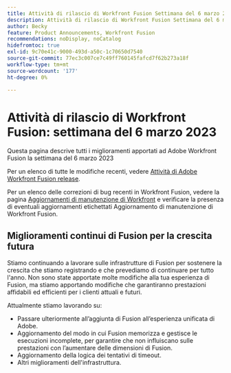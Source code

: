 ```yaml
---
title: Attività di rilascio di Workfront Fusion Settimana del 6 marzo 2023
description: Attività di rilascio di Workfront Fusion Settimana del 6 marzo 2023
author: Becky
feature: Product Announcements, Workfront Fusion
recommendations: noDisplay, noCatalog
hidefromtoc: true
exl-id: 9c70e41c-9000-493d-a50c-1c70650d7540
source-git-commit: 77ec3c007ce7c49ff760145fafcd7f62b273a18f
workflow-type: tm+mt
source-wordcount: '177'
ht-degree: 0%

---
```


# Attività di rilascio di Workfront Fusion: settimana del 6 marzo 2023

Questa pagina descrive tutti i miglioramenti apportati ad Adobe Workfront Fusion la settimana del 6 marzo 2023

Per un elenco di tutte le modifiche recenti, vedere [Attività di Adobe Workfront Fusion release](/help/workfront-fusion/fusion-product-releases/fusion-release-activity.md).

Per un elenco delle correzioni di bug recenti in Workfront Fusion, vedere la pagina [Aggiornamenti di manutenzione di Workfront](https://experienceleague.adobe.com/docs/workfront-known-issues/releases/current-updates.html) e verificare la presenza di eventuali aggiornamenti etichettati Aggiornamento di manutenzione di Workfront Fusion.

## Miglioramenti continui di Fusion per la crescita futura

Stiamo continuando a lavorare sulle infrastrutture di Fusion per sostenere la crescita che stiamo registrando e che prevediamo di continuare per tutto l&#39;anno. Non sono state apportate molte modifiche alla tua esperienza di Fusion, ma stiamo apportando modifiche che garantiranno prestazioni affidabili ed efficienti per i clienti attuali e futuri.

Attualmente stiamo lavorando su:

* Passare ulteriormente all’aggiunta di Fusion all’esperienza unificata di Adobe.
* Aggiornamento del modo in cui Fusion memorizza e gestisce le esecuzioni incomplete, per garantire che non influiscano sulle prestazioni con l’aumentare delle dimensioni di Fusion.
* Aggiornamento della logica dei tentativi di timeout.
* Altri miglioramenti dell&#39;infrastruttura.
